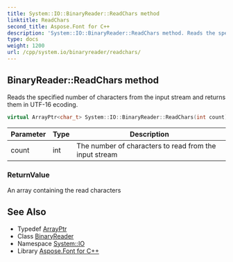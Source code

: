 ```yaml
---
title: System::IO::BinaryReader::ReadChars method
linktitle: ReadChars
second_title: Aspose.Font for C++
description: 'System::IO::BinaryReader::ReadChars method. Reads the specified number of characters from the input stream and returns them in UTF-16 ecoding in C++.'
type: docs
weight: 1200
url: /cpp/system.io/binaryreader/readchars/
---
```

## BinaryReader::ReadChars method


Reads the specified number of characters from the input stream and returns them in UTF-16 ecoding.

```cpp
virtual ArrayPtr<char_t> System::IO::BinaryReader::ReadChars(int count)
```


| Parameter | Type | Description |
| --- | --- | --- |
| count | int | The number of characters to read from the input stream |

### ReturnValue

An array containing the read characters

## See Also

* Typedef [ArrayPtr](../../../system/arrayptr/)
* Class [BinaryReader](../)
* Namespace [System::IO](../../)
* Library [Aspose.Font for C++](../../../)
